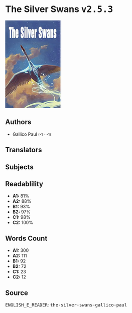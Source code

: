 # The Silver Swans <kbd>v2.5.3</kbd>

![](./cover.medium.jpg "")

## Authors


 - Gallico Paul <small>(-1 - -1)</small>

## Translators



## Subjects



## Readablility


 - **A1:** 81%
 - **A2:** 88%
 - **B1:** 93%
 - **B2:** 97%
 - **C1:** 98%
 - **C2:** 100%

## Words Count


 - **A1:** 300
 - **A2:** 111
 - **B1:** 92
 - **B2:** 72
 - **C1:** 23
 - **C2:** 12

## Source


<kbd>ENGLISH_E_READER:the-silver-swans-gallico-paul</kbd>
